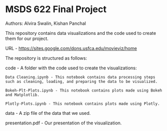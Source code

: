 # MSDS 622 Final Project

Authors: Alvira Swalin, Kishan Panchal

This repository contains data visualizations and the code used to create them for our project.

URL - https://sites.google.com/dons.usfca.edu/movieviz/home

The repository is structured as follows:

code - A folder with the code used to create the visualizations:

	Data Cleaning.ipynb - This notebook contains data processing steps such as cleaning, loading, and preparing the data to be visualized.
	
	Bokeh-Plt-Plots.ipynb - This notebook contains plots made using Bokeh and Matplotlib.

	Plotly-Plots.ipynb - This notebook contains plots made using Plotly.

data - A zip file of the data that we used.

presentation.pdf - Our presentation of the visualization.

